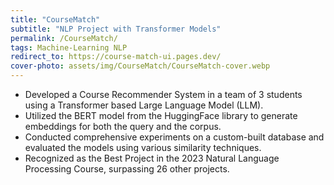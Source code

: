 ```yaml
---
title: "CourseMatch"
subtitle: "NLP Project with Transformer Models"
permalink: /CourseMatch/
tags: Machine-Learning NLP
redirect_to: https://course-match-ui.pages.dev/
cover-photo: assets/img/CourseMatch/CourseMatch-cover.webp
---
```


- Developed a Course Recommender System in a team of 3 students using a Transformer based Large Language Model (LLM).
- Utilized the BERT model from the HuggingFace library to generate embeddings for both the query and the corpus.
- Conducted comprehensive experiments on a custom-built database and evaluated the models using various similarity techniques.
- Recognized as the Best Project in the 2023 Natural Language Processing Course, surpassing 26 other projects.
